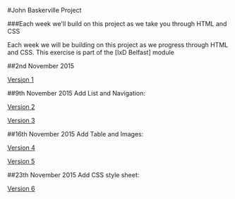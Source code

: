 #John Baskerville Project

###Each week we'll build on this project as we take you through HTML and CSS

Each week we will be building on this project as we progress through HTML and CSS. This exercise is part of the [IxD Belfast] module

##2nd November 2015

<a href="http://paulmcglade.github.io/john-baskerville/version-1.html">Version 1</a>

##9th November 2015 Add List and Navigation:

<a href="http://paulmcglade.github.io/john-baskerville/version-2.html">Version 2</a>

<a href="http://paulmcglade.github.io/john-baskerville/version-3.html">Version 3</a>

##16th November 2015 Add Table and Images:

<a href="http://paulmcglade.github.io/john-baskerville/version-4.html">Version 4</a>

<a href="http://paulmcglade.github.io/john-baskerville/version-5.html">Version 5</a>

##23th November 2015 Add CSS style sheet:

<a href="http://paulmcglade.github.io/john-baskerville/version-6.html">Version 6</a>
